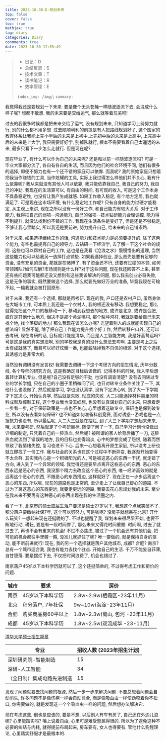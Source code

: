 ```yaml
---
title: 2023-10-30-D-规划未来
top: false
cover: false
toc: true
mathjax: true
tag: diary
categories: Diary
conmments: true
date: 2023-10-30 17:55:49
---
```


> - 日记：D
> - 总结反思：S
> - 技术文章：T
> - 读书笔记：R
> - 效率管理：E
>
> `index_img: /img/`; `summary:` 

我觉得我还是要规划一下未来. 要是像个无头苍蝇一样随波逐流下去, 会混成什么样子呢? 想都不敢想, 我的未来要是交给运气, 那么就等着荒芜吧!

过去的我很多时候都是把未来交给了运气, 没有规划未来, 只知道学习上努努力就行, 别的什么都不用多想. 过去顺顺利利的前提是有人把路线规划好了, 这个国家的教育体系让我能上完小学后的未来是上初中,上完初中后的未来是上高中, 上完高中后的未来是上大学, 我只需要好好学, 别掉队就行, 根本不需要看着自己太遥远的未来, 最多只看下一步怎么走就行. 但是现在呢?

现在毕业了, 有什么可以作为自己的未来呢? 还是和以前一样随波逐流吗? 可是一毕业大家都分流了, 各自有各自的生活, 而且因为他们的社会环境不同, 他们有很多的选择, 即便不努力也有一个还不错的家庭可以依靠. 而我呢? 我的原始家庭只想着把我当作赚钱的工具, 当作炫耀的工具, 实际上我过得怎么样他们并不关心, 我有什么依靠呢? 我从来就没有其他人可以依靠, 我只能依靠我自己, 我自己的努力, 我自己的冲劲. 我现在的生活算可以, 有自由的时间, 有可观的收入, 可是这个工作本身不具备稳定性, 也没有让我产生成就感. 如果工作收入稳定, 有个地方定居, 我也就满足了. 可是现在这市场环境, 有什么稳定地工作呢? 只有自身的能力过硬才能稳定, 从主观上来讲, 现在之所以没有一份好工作, 和自己能力有较大关系. 对于工作能力, 我得把自己的弱项--沟通能力, 自己的强项--技术钻研能力合理调控. 能力得不到提升, 就没法找到份不错的工作. 我现在生活条件是变好了, 但是还是不够稳定, 不够让我心里踏实, 所以我还是要前进, 努力提升自己, 给未来的自己铺条路.

对于未来, 如果选择继续工作的话, 沟通能力和技术能力是必须要提升的. 除了这两个能力, 有空也需提高自己的领导力, 去钻研一下经济学, 去了解一下这个社会的规则. 这些也可以帮衬自己的工作, 这也是在我看《沧浪之水》慢慢悟出的道理, 当然这些能力也可以给我另一选择打点铺垫. 如果我选择创业, 那么首先是要有足够的资金, 没有充足的资金, 那就是在赌博了. 有了资金还不行, 还要有过硬的本领, 如何带领团队?如何应酬?市场规则是什么样?对于这些问题, 现在我还回答不上来, 甚至还有些问题我可能都还没又想到有这些我该解决的问题, 那么我去创业必将失败, 这是无争的事实, 既然要做这个选择, 那么就要先做好万全的准备, 毕竟我现在可输不起, 一输我就会被打回原形. 

对于未来, 我还有一个选择, 那就是再考研. 现在的我, 户口还是农村户口, 虽然身体在大城市工作, 可本质上我还是一个农村人, 我的根还没有移动. 我想要稳定, 那么就得先把这个户口的根移动一下, 移动到我想去的地方, 或许是北京, 或许是合肥, 或许是其他什么地方, 但决不是那个黄泥嘴村, 那个梨坪沟村, 我就是要给自己未来找个地, 找个落脚的地方! 那么我现在该怎么办呢? 光望着别人的成就能实现自己的想法吗? 显然不能, 除了把自己工作能力提升找个好工作, 然后转移户口外, 还可以去考研, 现在考研的话, 目标就只能是清华, 而且是人工智能方向, 我是好高骛远吗? 可是这是我的真实想法啊, 别的学校我是真的没什么想法去考啊. 主要是考上之后太有成就感了, 而且可以好好炫耀一番, 也能蜕除掉我不自信的根源. 对于这个选择, 其诱惑力是非常大的. 

当然没有调研没有发言权! 我需要去调研一下这个考研方向的招生情况, 历年分数线, 各个导师的研究方向, 这是我确定目标后该做的. 记得本科的时候, 我入学后想着转计算机专业, 但是呢?自己没有足够的干劲, 也没有调查清楚? 没有去问转过专业的学长学姐, 只在自己的小圈子里稍微问了问, 也只对转专业条件关注了一下, 其他什么也没做了, 然后就是学习, 学也没认真学, 没有下定决心转, 到了大一下学期才下定决心, 开始认真学, 然后就是失败, 彻底的失败. 大二只能选择材料类里的材料成型及控制工程, 这个专业我也没去细想, 也没有认真谋划自己的未来, 只想着走一步看一步, 对于保研政策是一点也不关心, 心里想着这破专业, 保研也是保到破专业, 所以没有去看如何保研? 也不知道如何准备科创竞赛, 面对诱惑--游戏也是一点抵抗力也没有, 所以最后呢, 大二大三就是在摆烂, 到了大三下学期才想起来未来, 哦, 未来要考研, 然后就定了个考研目标, 随便了解了一下, 自己学习计划也没做出详细的制定, 只凭着自己的一腔热血, 然后呢? 被所谓的家人给背后捅了一刀, 这腔热血就流到了错误的地方, 我的目标也变得暗淡, 心中的梦想变成了怨恨, 随着而然导致了我情绪失控, 复习也进不下心. 后来一心想着离开原生家庭, 所以没考上研也就立即找了一份工作. 我与社会的关系也在这个过程中不断异变, 我逐渐开始变得不太合群. 其实我内心是一个积极阳光的人, 可是被这恶心的东西一干扰, 就走错了方向, 进入到了一个异常的领域. 我觉得还是要早点离开这些恶心的东西. 恶心的东西永远是恶心的东西, 我没那个精力去改变这个恶心的东西, 唯一经济高效的就是远离这个恶心的东西, 不跟恶心的东西搭边, 这样就好了. 现在正在一步步远离这个恶心的东西, 所以呢, 现在的道路也是正常的, 至少走上了让我自己舒心的道路, 不过为了离这恶心的东西更远, 就要走更远的道路, 我要去花心思规划我的未来. 至少在我未来不要再有这种恶心的东西出现在我的生活圈之内. 

看了一下, 北京市的硕士应届生落户要求是硕士27岁以下, 我想这个点我突破不了. 积分落户要缴纳社保7年, 这个可以努努力, 可是钱呢? 没房子就想呆在北京? 开什么玩笑? 一想起来现在还挺晚的了. 不过也提醒了我, 谋划未来得尽早开始, 也要不断地行动, 耕耘, 要是有一段时间停了, 那么未来又得花时间重塑. 时间啊, 过去了就过去了, 再也不会有重来的机会! 不过不必焦虑, 错过了一个机会还有其他机会, 把可能的机会都往手里薅一薅, 没准儿就抓住了呢? 唯一要做的, 就是保持自身的驱动, 能不断前进就行! 现在, 我的另一个选择就是落户其他城市, 成都? 合肥? 南京? 总有一个城市适合我, 我也有能力去找个驻点. 开始自己的生活. 千万不能妄自菲薄, 自甘堕落. 要是摆烂下去, 不仅把时间浪费了, 机会也错过了.

南京落户45岁以下本科学历就可以了, 这个还挺简单的, 不过得考虑工作和房价的问题.

| 城市 | 要求               | 房价                            |
| ---- | ------------------ | ------------------------------- |
| 南京 | 45岁以下本科学历   | 2.8w~2.9w(栖霞区-23年11月)      |
| 北京 | 积分落户, 7年社保  | 9w~10w(海淀-23年11月)           |
| 合肥 | 购买商品房60平以上 | 1.8w~2.3w(蜀山, 包河 -23年11月) |
| 成都 | 45岁以下本科学历   | 1.8w~2.5w(双流成华 -23-11月)    |

[清华大学硕士招生简章](/Users/fei/Desktop/Learn_Space/gitrepo/blog/myblog/source/_posts/assets/8b8b3674-5b95-4a03-a8fd-1fb7baf9d32a)

| 专业                       | 招收人数 (2023年招生计划) |
| -------------------------- | ------------------------- |
| 深圳研究院-智能制造        | 15                        |
| 深研-人工智能              | 34                        |
| （全日制）集成电路先进制造 | 15                        |

发现了问题就要去找问题的根源, 然后一步一步来解决问题. 不要总想着问题会自动消失, 许多问题不是像伤疤一样会自动愈合, 而是像吸血虫一样使劲咬着你不松口, 你需要做的, 就是发现这一个个吸血虫一样的问题, 然后想办法解决它.



现在考虑这些, 倒也是应该的, 要是不想, 以后别人有车有房了, 自己还在外边儿浪呢? 心里能踏实吗? 嘴上说着自由, 心里可是难受憋屈得很的. 所以为了避免这种不必要的纠结与内耗, 就得提前布局起来, 房车要有, 女人也得要有. 管他什么狗屁理论, 心里踏实舒服才是最根本的.
